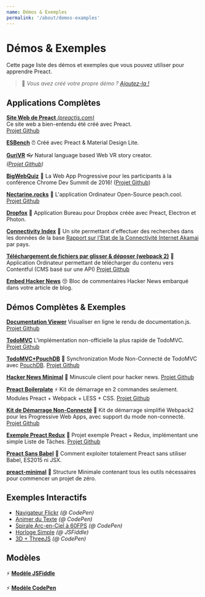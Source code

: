```yaml
---
name: Démos & Exemples
permalink: '/about/demos-examples'
---
```


# Démos & Exemples

Cette page liste des démos et exemples que vous pouvez utiliser pour apprendre Preact.

> :information_desk_person: _Vous avez créé votre propre démo ?
> [Ajoutez-la !](https://github.com/developit/preact-www/blob/master/content/about/demos-examples.md)_


## Applications Complètes

[**Site Web de Preact** _(preactjs.com)_](https://preactjs.com)  
Ce site web a bien-entendu été créé avec Preact.  
[Projet Github](https://github.com/developit/preact-www)

**[ESBench](http://esbench.com)** :alarm_clock:
Créé avec Preact & Material Design Lite.

[**GuriVR**](https://gurivr.com) :eyeglasses:
Natural language based Web VR story creator.  
_([Projet Github](https://github.com/opennewslabs/guri-vr))_

[**BigWebQuiz**](https://bigwebquiz.com) :game_die:
La Web App Progressive pour les participants à la conférence Chrome Dev Summit de 2016!
([Projet Github](https://github.com/jakearchibald/big-web-quiz))

**[Nectarine.rocks](http://nectarine.rocks)** :peach:
L'application Ordinateur Open-Source peach.cool.  
[Projet Github](https://github.com/developit/nectarine)

**[Dropfox](https://github.com/developit/dropfox)** :wolf:
Application Bureau pour Dropbox créée avec Preact, Electron et Photon.

**[Connectivity Index](https://cindex.co)** :iphone:
Un site permettant d'effectuer des recherches dans les données de la base [Rapport sur l'Etat de la Connectivité Internet Akamai](https://content.akamai.com/PG7010-Q2-2016-SOTI-Connectivity-Report.html) par pays.

**[Téléchargement de fichiers par glisser & déposer (webpack 2)](https://contentful-labs.github.io/file-upload-example/)** :rocket:
Application Ordinateur permettant de télécharger du contenu vers Contentful (CMS basé sur une API)
[Projet Github](https://github.com/contentful-labs/file-upload-example)

**[Embed Hacker News](https://github.com/TXTPEN/hn)** :kissing_closed_eyes:
Bloc de commentaires Hacker News embarqué dans votre article de blog.

## Démos Complètes & Exemples

**[Documentation Viewer](https://documentation-viewer.firebaseapp.com)**
Visualiser en ligne le rendu de documentation.js.
[Projet Github](https://github.com/developit/documentation-viewer)

**[TodoMVC](http://developit.github.io/preact-todomvc/)**
L'implémentation non-officielle la plus rapide de TodoMVC.
[Projet Github](https://github.com/developit/preact-todomvc)

**[TodoMVC+PouchDB](http://katopz.github.io/preact-todomvc-pouchdb/)** :floppy_disk:
Synchronization Mode Non-Connecté de TodoMVC avec [PouchDB](https://pouchdb.com/).
[Projet Github](https://github.com/katopz/preact-todomvc-pouchdb)

**[Hacker News Minimal](https://developit.github.io/hn_minimal/)** :newspaper:
Minuscule client pour hacker news.
[Projet Github](https://github.com/developit/hn_minimal)

**[Preact Boilerplate](https://preact-boilerplate.surge.sh)** :zap:
Kit de démarrage en 2 commandes seulement. Modules Preact + Webpack + LESS + CSS.
[Projet Github](https://github.com/developit/preact-boilerplate)

**[Kit de Démarrage Non-Connecté](https://preact-starter.now.sh)** :100:
Kit de démarrage simplifié Webpack2 pour les Progressive Web Apps, avec support du mode non-connecté.
[Projet Github](https://github.com/lukeed/preact-starter)

**[Exemple Preact Redux](https://preact-redux-example.surge.sh)** :repeat:
Projet exemple Preact + Redux, implémentant une simple Liste de Tâches.
[Projet Github](https://github.com/developit/preact-redux-example)

**[Preact Sans Babel](https://github.com/developit/preact-without-babel)** :horse:
Comment exploiter totalement Preact sans utiliser Babel, ES2015 ni JSX.

**[preact-minimal](https://github.com/aganglada/preact-minimal)** :rocket:
Structure Minimale contenant tous les outils nécessaires pour commencer un projet de zéro.


## Exemples Interactifs

- [Navigateur Flickr](http://codepen.io/developit/full/VvMZwK/) _(@ CodePen)_
- [Animer du Texte](http://codepen.io/developit/full/LpNOdm/) _(@ CodePen)_
- [Spirale Arc-en-Ciel à 60FPS](http://codepen.io/developit/full/xGoagz/) _(@ CodePen)_
- [Horloge Simple](http://jsfiddle.net/developit/u9m5x0L7/embedded/result,js/) _(@ JSFiddle)_
- [3D + ThreeJS](http://codepen.io/developit/pen/PPMNjd?editors=0010) _(@ CodePen)_

## Modèles

:zap: [**Modèle JSFiddle**](https://jsfiddle.net/developit/rs6zrh5f/embedded/result/)

:zap: [**Modèle CodePen**](http://codepen.io/developit/pen/pgaROe?editors=0010)
